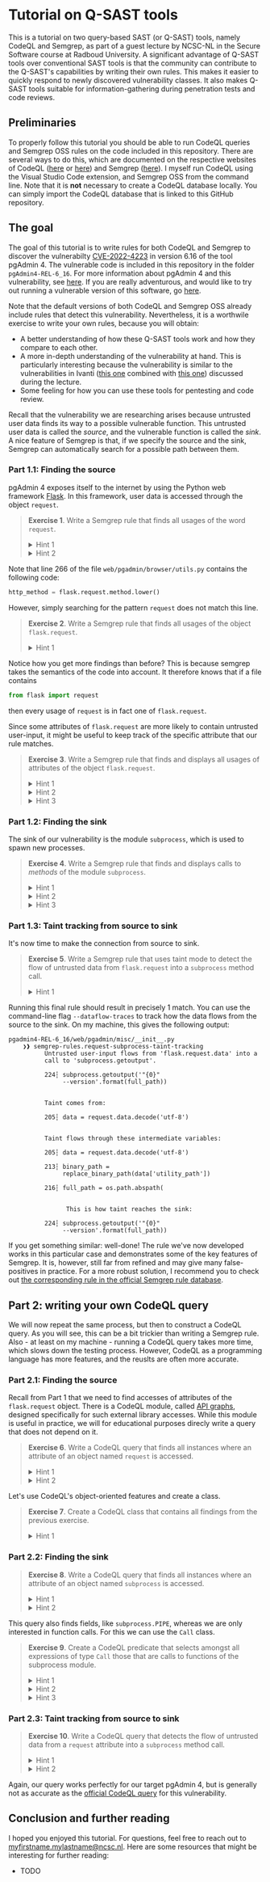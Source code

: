 # Tutorial on Q-SAST tools
This is a tutorial on two query-based SAST (or Q-SAST) tools, namely CodeQL and Semgrep, as part of a guest lecture by NCSC-NL in the Secure Software course at Radboud University. A significant advantage of Q-SAST tools over conventional SAST tools is that the community can contribute to the Q-SAST's capabilities by writing their own rules. This makes it easier to quickly respond to newly discovered vulnerability classes. It also makes Q-SAST tools suitable for information-gathering during penetration tests and code reviews.

## Preliminaries
To properly follow this tutorial you should be able to run CodeQL queries and Semgrep OSS rules on the code included in this repository. There are several ways to do this, which are documented on the respective websites of CodeQL ([here](https://docs.github.com/en/code-security/codeql-cli/getting-started-with-the-codeql-cli/setting-up-the-codeql-cli) or [here](https://docs.github.com/en/code-security/codeql-for-vs-code/getting-started-with-codeql-for-vs-code/installing-codeql-for-vs-code)) and Semgrep ([here](https://semgrep.dev/docs/getting-started/quickstart)). I myself run CodeQL using the Visual Studio Code extension, and Semgrep OSS from the command line. Note that it is **not** necessary to create a CodeQL database locally. You can simply import the CodeQL database that is linked to this GitHub repository. 

## The goal
The goal of this tutorial is to write rules for both CodeQL and Semgrep to discover the vulnerabilty [CVE-2022-4223](https://nvd.nist.gov/vuln/detail/CVE-2022-4223) in version 6.16 of the tool pgAdmin 4. The vulnerable code is included in this repository in the folder `pgAdmin4-REL-6_16`. For more information about pgAdmin 4 and this vulnerability, see [here](https://frycos.github.io/vulns4free/2022/12/02/rce-in-20-minutes.html). If you are really adventurous, and would like to try out running a vulnerable version of this software, go [here](https://github.com/vulhub/vulhub/tree/master/pgadmin/CVE-2022-4223).

Note that the default versions of both CodeQL and Semgrep OSS already include rules that detect this vulnerability. Nevertheless, it is a worthwile exercise to write your own rules, because you will obtain:

- A better understanding of how these Q-SAST tools work and how they compare to each other. 
- A more in-depth understanding of the vulnerability at hand. This is particularly interesting because the vulnerability is similar to the vulnerabilities in Ivanti ([this one](https://nvd.nist.gov/vuln/detail/CVE-2023-46805) combined with [this one](https://nvd.nist.gov/vuln/detail/CVE-2024-21887)) discussed during the lecture.
- Some feeling for how you can use these tools for pentesting and code review. 

Recall that the vulnerability we are researching arises because untrusted user data finds its way to a possible vulnerable function. This untrusted user data is called the *source*, and the vulnerable function is called the *sink*. A nice feature of Semgrep is that, if we specify the source and the sink, Semgrep can automatically search for a possible path between them. 

### Part 1.1: Finding the source 
pgAdmin 4 exposes itself to the internet by using the Python web framework [Flask](https://flask.palletsprojects.com/en/3.0.x/). In this framework, user data is accessed through the object `request`. 

> **Exercise 1**. Write a Semgrep rule that finds all usages of the word `request`. 
> <details>
>  <summary>Hint 1</summary>
>  You could use the following template
>
>  ```yaml
>  rules:
> - id: request-usages
>  languages:
>    - python
>  message: The word 'request' occurs here.
>  pattern: 
>  severity: INFO
>  ```
>  What to put after `pattern:`?
> </details>
> <details>
>  <summary>Hint 2</summary>
> You should get 766 findings.
> </details> 

Note that line 266 of the file `web/pgadmin/browser/utils.py` contains the following code:
```python
http_method = flask.request.method.lower()
```
However, simply searching for the pattern `request` does not match this line. 
> **Exercise 2**. Write a Semgrep rule that finds all usages of the object `flask.request`.
> <details>
> <summary>Hint 1</summary>
> You should get 775 findings.
> </details> 

Notice how you get more findings than before? This is because semgrep takes the semantics of the code into account. It therefore knows that if a file contains
```python
from flask import request
```
then every usage of `request` is in fact one of `flask.request`.

Since some attributes of `flask.request` are more likely to contain untrusted user-input, it might be useful to keep track of the specific attribute that our rule matches. 
> **Exercise 3**. Write a Semgrep rule that finds and displays all usages of attributes of the object `flask.request`.
> <details>
> <summary>Hint 1</summary>
> Use a metavariable.
> </details> 
> <details>
> <summary>Hint 2</summary>
> You could use the following template
>
> ```yaml
> rules:
> - id: flask-request-attributes
>   languages:
>     - python
>   message: The attribute '$ATTRIBUTE' of the object 'flask.request' is used here.
>   pattern: 
>   severity: INFO
> ```
>  What to put after `pattern:`?
> </details>
> <details>
> <summary>Hint 3</summary>
> You should get 762 findings.
> </details> 

### Part 1.2: Finding the sink 
The sink of our vulnerability is the module `subprocess`, which is used to spawn new processes.
> **Exercise 4**. Write a Semgrep rule that finds and displays calls to *methods* of the module `subprocess`.
> <details>
> <summary>Hint 1</summary>
> Again use a metavariable, but now also use ellipses (...). 
> </details> 
> <details>
> <summary>Hint 2</summary>
> You could use the following template
>
> ```yaml
> rules:
> - id: subprocess-method-calls
>   languages:
>     - python
>   message: The method '$METHOD' of the module 'subprocess' is used here.
>   pattern: 
>   severity: INFO
> ```
>  What to put after `pattern:`?
> </details>
> <details>
> <summary>Hint 3</summary>
> You should get 16 findings.
> </details> 

### Part 1.3: Taint tracking from source to sink
It's now time to make the connection from source to sink. 
> **Exercise 5**. Write a Semgrep rule that uses taint mode to detect the flow of untrusted data from `flask.request` into a `subprocess` method call. 
> <details>
> <summary>Hint 1</summary>
> You could use the following template
>
>```yaml
> rules:
> - id: request-subprocess-taint-tracking
>  languages:
>    - python
>  message: Untrusted user-input flows from 'flask.request.$ATTRIBUTE' into a call to 'subprocess.$METHOD'.
>  mode: taint
>  pattern-sources:
>    - pattern: 
>  pattern-sinks:
>    - pattern: 
>  severity: WARNING
> ```
>  What to put after each `pattern:`?
> </details>

Running this final rule should result in precisely 1 match. You can use the command-line flag ``--dataflow-traces`` to track how the data flows from the source to the sink. On my machine, this gives the following output:
```
pgadmin4-REL-6_16/web/pgadmin/misc/__init__.py
    ❯❱ semgrep-rules.request-subprocess-taint-tracking
          Untrusted user-input flows from 'flask.request.data' into a
          call to 'subprocess.getoutput'.                            
                                                                     
          224┆ subprocess.getoutput('"{0}"  
               --version'.format(full_path))
    
    
          Taint comes from:
    
          205┆ data = request.data.decode('utf-8')
    
    
          Taint flows through these intermediate variables:
    
          205┆ data = request.data.decode('utf-8')
    
          213┆ binary_path =                            
               replace_binary_path(data['utility_path'])
    
          216┆ full_path = os.path.abspath(
    
    
                This is how taint reaches the sink:
    
          224┆ subprocess.getoutput('"{0}"  
               --version'.format(full_path))
```
If you get something similar: well-done! The rule we've now developed works in this particular case and demonstrates some of the key features of Semgrep. It is, however, still far from refined and may give many false-positives in practice. For a more robust solution, I recommend you to check out [the corresponding rule in the official Semgrep rule database](https://github.com/semgrep/semgrep-rules/blob/develop/python/flask/security/injection/subprocess-injection.yaml). 

## Part 2: writing your own CodeQL query

We will now repeat the same process, but then to construct a CodeQL query. As you will see, this can be a bit trickier than writing a Semgrep rule. Also - at least on my machine - running a CodeQL query takes more time, which slows down the testing process. However, CodeQL as a programming language has more features, and the reuslts are often more accurate.

### Part 2.1: Finding the source 
Recall from Part 1 that we need to find accesses of attributes of the `flask.request` object. There is a CodeQL module, called [API graphs](https://codeql.github.com/docs/codeql-language-guides/using-api-graphs-in-python/), designed specifically for such external library accesses. While this module is useful in practice, we will for educational purposes direcly write a query that does not depend on it.
> **Exercise 6**. Write a CodeQL query that finds all instances where an attribute of an object named `request` is accessed.
> <details>
>  <summary>Hint 1</summary>
>  You could use the following template
>
>```javascript
> /**
>  * @id flask-request-attribute-acccess
> * @severity error
> * @kind problem
> */
>
> import python
>
> from Attribute a where 
> where 
> select a, "request." + a.getAttr()
> ```
>  What to put after `where`?
> </details>
> <details>
>  <summary>Hint 2</summary>
> You should get 754 results.
> </details> 

Let's use CodeQL's object-oriented features and create a class. 

> **Exercise 7**. Create a CodeQL class that contains all findings from the previous exercise.
> <details>
>  <summary>Hint 1</summary>
>  You could use the following template
>
>```javascript
> /**
>  * @id flask-request-attribute-acccess
> * @severity error
> * @kind problem
> */
>
> import python
>
> class RequestAttribute extends Attribute {
>     RequestAttribute() {
>        this.getObject().toString() = "request"
>     }
>  }
> 
>  from RequestAttribute ra
>  select ra, "request." + ra.getAttr()
> ```
>  What to put in the body of the class constructor?
> </details>

### Part 2.2: Finding the sink 
> **Exercise 8**. Write a CodeQL query that finds all instances where an attribute of an object named `subprocess` is accessed.
> <details>
>  <summary>Hint 1</summary>
>  Compare to Exercise 6.
> </details> 
> <details>
>  <summary>Hint 2</summary>
> You should get 14 results.
> </details> 
This query also finds fields, like `subprocess.PIPE`, whereas we are only interested in function calls. For this we can use the `Call` class. 
> **Exercise 9**. Create a CodeQL predicate that selects amongst all expressions of type `Call` those that are calls to functions of the subprocess module. 
> <details>
>  <summary>Hint 1</summary>
>  Use CodeQL's `exist` quantifier.
> </details> 
> <details>
>  <summary>Hint 2</summary>
>  You could use the following template
>
>```javascript
> /**
> * @id subprocess-call-predicate
> * @severity error
> * @kind problem
> */
>
> import python
>
> predicate isSubprocessCall(Call c) {
>   
> }
>
> from Call c where
> isSubprocessCall(c)
> select c, "subprocess call"
> ```
>  What to put in the body of the predicate?
> </details>
> <details>
>  <summary>Hint 3</summary>
> You should get 9 findings.
> </details> 

### Part 2.3: Taint tracking from source to sink
> **Exercise 10**. Write a CodeQL query that detects the flow of untrusted data from  a `request` attribute into a `subprocess` method call. 
> <details>
> <summary>Hint 1</summary>
> You could use the following template
>
>```javascript
> /**
> * @kind path-problem
> * @problem.severity error
> * @id taint-tracking-request-subprocess
> */
>
> import python
> import semmle.python.dataflow.new.DataFlow
> import semmle.python.dataflow.new.TaintTracking
> import semmle.python.ApiGraphs
> import semmle.python.dataflow.new.RemoteFlowSources
> import MyFlow::PathGraph
>
>
> private module MyConfig implements DataFlow::ConfigSig {
>   predicate isSource(DataFlow::Node source) {
>     
>   }
>
>   predicate isSink(DataFlow::Node sink) {
>    
>   }
> }
>
> module MyFlow = TaintTracking::Global<MyConfig>; 
>
> from MyFlow::PathNode source, MyFlow::PathNode sink
> where MyFlow::flowPath(source, sink)
> select sink.getNode(), source, sink, "subprocess sink called with untrusted data from request"
> ```
>  What to put in each predicate body?
> </details>
> <details>
>  <summary>Hint 2</summary>
> Use the `.asExpr()` method of the `DataFlow::Node` class. 
> </details> 
Again, our query works perfectly for our target pgAdmin 4, but is generally not as accurate as the [official CodeQL query](https://github.com/github/codeql/blob/main/python/ql/src/Security/CWE-078/CommandInjection.ql) for this vulnerability. 

## Conclusion and further reading

I hoped you enjoyed this tutorial. For questions, feel free to reach out to myfirstname.mylastname@ncsc.nl. Here are some resources that might be interesting for further reading:
- TODO
